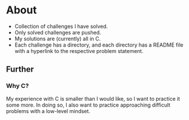 # About
- Collection of challenges I have solved.
- Only solved challenges are pushed.
- My solutions are (currently) all in C.
- Each challenge has a directory, and each directory has a README file with a hyperlink to the respective problem statement.

## Further
### Why C?
My experience with C is smaller than I would like, so I want to practice it some more. In doing so, I also want to practice approaching difficult problems with a low-level mindset.

